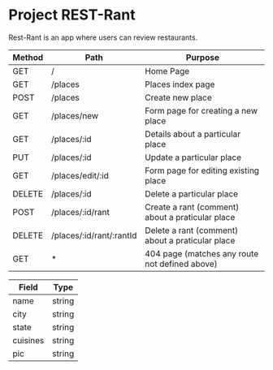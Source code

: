 # Project REST-Rant

Rest-Rant is an app where users can review restaurants.

| Method | Path | Purpose |
| ------ | ---- | ------- |
| GET | / | Home Page |
| GET | /places | Places index page |
| POST | /places | Create new place |
| GET | /places/new | Form page for creating a new place |
| GET | /places/:id | Details about a particular place |
| PUT | /places/:id | Update a particular place |
| GET | /places/edit/:id | Form page for editing existing place |
| DELETE | /places/:id | Delete a particular place |
| POST | /places/:id/rant | Create a rant (comment) about a praticular place |
| DELETE | /places/:id/rant/:rantId | Delete a rant (comment) about a praticular place |
| GET | * | 404 page (matches any route not defined above) |

| Field | Type |
| ----- | ---- |
| name | string |
| city | string |
| state | string |
| cuisines | string |
| pic | string |